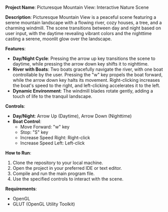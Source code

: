 **Project Name**: Picturesque Mountain View: Interactive Nature Scene

**Description**:
Picturesque Mountain View is a peaceful scene featuring a serene mountain landscape with a flowing river, cozy houses, a tree, and a charming windmill. The scene transitions between day and night based on user input, with the daytime revealing vibrant colors and the nighttime casting a serene, moonlit glow over the landscape.

**Features**:
- **Day/Night Cycle**: Pressing the arrow up key transitions the scene to daytime, while pressing the arrow down key shifts it to nighttime.
- **River with Boats**: Two boats gracefully navigate the river, with one boat controllable by the user. Pressing the "w" key propels the boat forward, while the arrow down key halts its movement. Right-clicking increases the boat's speed to the right, and left-clicking accelerates it to the left.
- **Dynamic Environment**: The windmill blades rotate gently, adding a touch of life to the tranquil landscape.

**Controls**:
- **Day/Night**: Arrow Up (Daytime), Arrow Down (Nighttime)
- **Boat Control**: 
  - Move Forward: "w" key
  - Stop: "S" key
  - Increase Speed Right: Right-click
  - Increase Speed Left: Left-click

**How to Run**:
1. Clone the repository to your local machine.
2. Open the project in your preferred IDE or text editor.
3. Compile and run the main program file.
4. Use the specified controls to interact with the scene.

**Requirements**:
- OpenGL
- GLUT (OpenGL Utility Toolkit)
